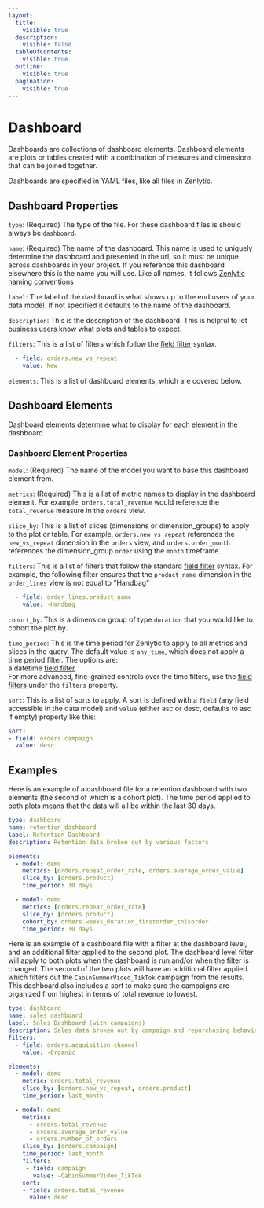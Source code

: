 ```yaml
---
layout:
  title:
    visible: true
  description:
    visible: false
  tableOfContents:
    visible: true
  outline:
    visible: true
  pagination:
    visible: true
---
```


# Dashboard

Dashboards are collections of dashboard elements. Dashboard elements are plots or tables created with a combination of measures and dimensions that can be joined together.

Dashboards are specified in YAML files, like all files in Zenlytic.

## Dashboard Properties

`type`: (Required) The type of the file. For these dashboard files is should always be `dashboard`.

`name`: (Required) The name of the dashboard. This name is used to uniquely determine the dashboard and presented in the url, so it must be unique across dashboards in your project. If you reference this dashboard elsewhere this is the name you will use. Like all names, it follows [Zenlytic naming conventions](data_modeling.md#naming-conventions)

`label`: The label of the dashboard is what shows up to the end users of your data model. If not specified it defaults to the name of the dashboard.

`description`: This is the description of the dashboard. This is helpful to let business users know what plots and tables to expect.

`filters`: This is a list of filters which follow the [field filter](field_filter.md) syntax.

```yaml
  - field: orders.new_vs_repeat
    value: New
```

`elements`: This is a list of dashboard elements, which are covered below.

## Dashboard Elements

Dashboard elements determine what to display for each element in the dashboard.

### Dashboard Element Properties

`model`: (Required) The name of the model you want to base this dashboard element from.

`metrics`: (Required) This is a list of metric names to display in the dashboard element. For example, `orders.total_revenue` would reference the `total_revenue` measure in the `orders` view.

`slice_by`: This is a list of slices (dimensions or dimension\_groups) to apply to the plot or table. For example, `orders.new_vs_repeat` references the `new_vs_repeat` dimension in the `orders` view, and `orders.order_month` references the dimension\_group `order` using the `month` timeframe.

`filters`: This is a list of filters that follow the standard [field filter](field_filter.md) syntax. For example, the following filter ensures that the `product_name` dimension in the `order_lines` view is not equal to "Handbag"

```yaml
  - field: order_lines.product_name
    value: -Handbag
```

`cohort_by`: This is a dimension group of type `duration` that you would like to cohort the plot by.

`time_period`: This is the time period for Zenlytic to apply to all metrics and slices in the query. The default value is `any_time`, which does not apply a time period filter. The options are:\
a datetime [field filter](field_filter.md#dates).\
For more advanced, fine-grained controls over the time filters, use the [field filters](field_filter.md) under the `filters` property.

`sort`: This is a list of sorts to apply. A sort is defined with a `field` (any field accessible in the data model) and `value` (either asc or desc, defaults to asc if empty) property like this:

```yaml
sort:
- field: orders.campaign
  value: desc
```

## Examples

Here is an example of a dashboard file for a retention dashboard with two elements (the second of which is a cohort plot). The time period applied to both plots means that the data will all be within the last 30 days.

```yaml
type: dashboard
name: retention_dashboard
label: Retention Dashboard
description: Retention data broken out by various factors

elements:
  - model: demo
    metrics: [orders.repeat_order_rate, orders.average_order_value]
    slice_by: [orders.product]
    time_period: 30 days

  - model: demo
    metrics: [orders.repeat_order_rate]
    slice_by: [orders.product]
    cohort_by: orders.weeks_duration_firstorder_thisorder
    time_period: 30 days
```

Here is an example of a dashboard file with a filter at the dashboard level, and an additional filter applied to the second plot. The dashboard level filter will apply to both plots when the dashboard is run and/or when the filter is changed. The second of the two plots will have an additional filter applied which filters out the `CabinSummerVideo_TikTok` campaign from the results. This dashboard also includes a sort to make sure the campaigns are organized from highest in terms of total revenue to lowest.

```yaml
type: dashboard
name: sales_dashboard
label: Sales Dashboard (with campaigns)
description: Sales data broken out by campaign and repurchasing behavior
filters:
  - field: orders.acquisition_channel
    value: -Organic

elements:
  - model: demo
    metric: orders.total_revenue
    slice_by: [orders.new_vs_repeat, orders.product]
    time_period: last_month

  - model: demo
    metrics:
      - orders.total_revenue
      - orders.average_order_value
      - orders.number_of_orders
    slice_by: [orders.campaign]
    time_period: last_month
    filters:
     - field: campaign
       value: -CabinSummerVideo_TikTok
    sort:
    - field: orders.total_revenue
      value: desc
```
